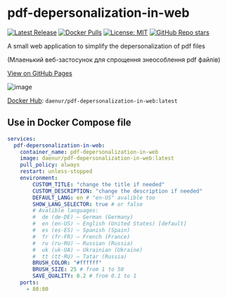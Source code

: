 # pdf-depersonalization-in-web

[![Latest Release](https://img.shields.io/github/release-pre/riv-gh/pdf-depersonalization-in-web.svg?label=Latest%20Release)](https://github.com/riv-gh/pdf-depersonalization-in-web/releases)
[![Docker Pulls](https://img.shields.io/docker/pulls/daenur/pdf-depersonalization-in-web.svg?label=Docker%20Pulls)](https://hub.docker.com/r/daenur/pdf-depersonalization-in-web)
[![License: MIT](https://img.shields.io/badge/License-MIT-blue.svg)](https://opensource.org/licenses/MIT)
[![GitHub Repo stars](https://img.shields.io/github/stars/riv-gh/pdf-depersonalization-in-web?style=social)](https://github.com/riv-gh/pdf-depersonalization-in-web)

A small web application to simplify the depersonalization of pdf files

(Млаенький веб-застосунок для спрощення знеособлення pdf файлів)

[View on GitHub Pages](https://riv-gh.github.io/pdf-depersonalization-in-web/)


![image](https://github.com/user-attachments/assets/6c4f2e0f-b533-4104-9969-d00fdafff691)





[Docker Hub](https://hub.docker.com/r/daenur/pdf-depersonalization-in-web): `daenur/pdf-depersonalization-in-web:latest`

## Use in Docker Compose file

```yml
services:
  pdf-depersonalization-in-web:
    container_name: pdf-depersonalization-in-web
    image: daenur/pdf-depersonalization-in-web:latest
    pull_policy: always
    restart: unless-stopped
    environment:
        CUSTOM_TITLE: "change the title if needed"
        CUSTOM_DESCRIPTION: "change the description if needed"
        DEFAULT_LANG: en # "en-US" avalible too
        SHOW_LANG_SELECTOR: true # or false   
        # Avalible languages:
        #  de (de-DE) – German (Germany)
        #  en (en-US) – English (United States) [default]
        #  es (es-ES) – Spanish (Spain)
        #  fr (fr-FR) – French (France)
        #  ru (ru-RU) – Russian (Russia)
        #  uk (uk-UA) – Ukrainian (Ukraine)
        #  tt (tt-RU) – Tatar (Russia)
        BRUSH_COLOR: "#ffffff"
        BRUSH_SIZE: 25 # from 1 to 50
        SAVE_QUALITY: 0.2 # from 0.1 to 1
    ports:
      - 80:80
```
